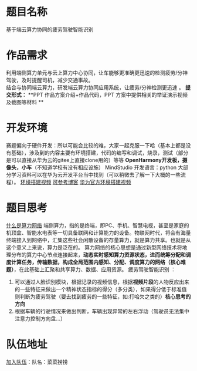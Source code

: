 # 题目名称
 基于端云算力协同的疲劳驾驶智能识别  
# 作品需求
 利用端侧算力单元与云上算力中心协同，让车能够更准确更迅速的检测疲劳/分神驾驶，及时提醒司机，减少交通事故。  
 结合与协同端云算力，研发端云算力协同应用系统，让疲劳/分神检测更迅速  。
**提交形式：** **PPT 作品方案介绍+作品代码，PPT 方案中提供相关的举证演示视频及截图等材料  **

# 开发环境
赛题偏向于硬件开发：所以可能会比较的难，大家一起克服一下哈（基本上都是没有基础），涉及到的内容主要有环境搭建，代码的编写和调试，烧录，测试（部分是可以直接从华为云的gitee上直接clone用的）等等
**OpenHarmony开发板，摄像头，小车**（不知道学校有没有相应设施）
MindStudio
开发语言：python
大部分学习资料可以在华为云开发平台当中找到（可以稍微去了解一下大概的一些流程）。
[环境搭建视频](https://www.bilibili.com/video/BV1Mq4y1a79b/?spm_id_from=333.880.my_history.page.click)
[可参考博客](https://blog.csdn.net/weixin_42800966/article/details/122587832?utm_medium=distribute.pc_relevant.none-task-blog-2~default~baidujs_baidulandingword~default-0-122587832-blog-109120924.235^v29^pc_relevant_default_base&spm=1001.2101.3001.4242.1&utm_relevant_index=3)
[华为官方环境搭建视频](https://connect.huaweicloud.com/courses/learn/course-v1:HuaweiX+CBUCNXA023+Self-paced/about)

# 题目思考
[什么是算力网络](https://info.support.huawei.com/info-finder/encyclopedia/zh/%E7%AE%97%E5%8A%9B%E7%BD%91%E7%BB%9C.html)
端侧算力，指的是终端，即PC、手机、智慧电视，甚至是家庭的机顶盒、智能水电表等一切具备联网和计算能力的设备。物联网时代，将会有海量终端接入到网络中，汇集这些社会闲散设备的存量算力，就是算力共享。也就是从这个意义上来说，算力是泛在的。
算力网络的核心思想是通过新型网络技术将地理分布的算力中心节点连接起来，**动态实时感知算力资源状态，进而统筹分配和调度计算任务，传输数据，构成全局范围内感知、分配、调度算力的网络（核心难题）**，在此基础上汇聚和共享算力、数据、应用资源。
疲劳驾驶智能识别 ：

1. 可以通过人脸识别模块，根据记录的视频信息，根据**视频片段**的人物反应出来的一些特征来做出一个精神状态指标的得分（多分类），如果得分低于标准值则判断为疲劳驾驶（要去找到疲劳的一些特征，如:打哈欠之类的）**核心思考的方向**
2. 根据车辆的行驶情况来做出判断，车辆出现异常的左右浮动（驾驶员无法集中注意力控制方向盘...）
# 队伍地址
[加入队伍](https://competition.huaweicloud.com/information/1000041855/myteam)：队名：菜菜捞捞
